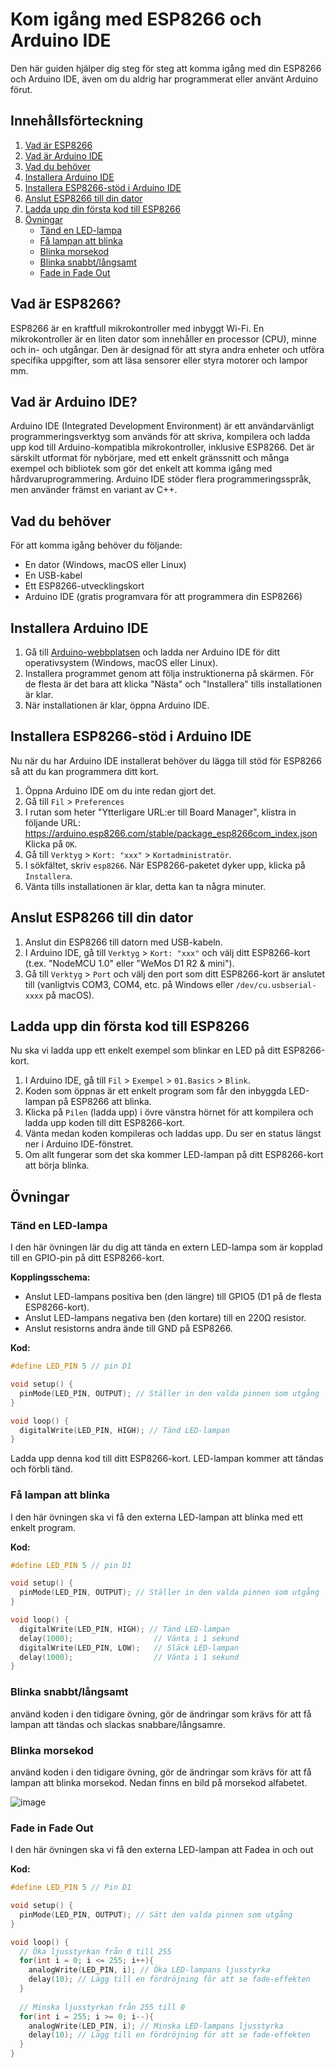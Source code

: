 # Kom igång med ESP8266 och Arduino IDE

Den här guiden hjälper dig steg för steg att komma igång med din ESP8266 och Arduino IDE, även om du aldrig har programmerat eller använt Arduino förut.

## Innehållsförteckning
1. [Vad  är ESP8266](#vad-är-esp8266)
2. [Vad är Arduino IDE](#vad-är-arduino-ide)
3. [Vad du behöver](#vad-du-behöver)
4. [Installera Arduino IDE](#installera-arduino-ide)
5. [Installera ESP8266-stöd i Arduino IDE](#installera-esp8266-stöd-i-arduino-ide)
6. [Anslut ESP8266 till din dator](#anslut-esp8266-till-din-dator)
7. [Ladda upp din första kod till ESP8266](#ladda-upp-din-första-kod-till-esp8266)
8. [Övningar](#övningar)
   - [Tänd en LED-lampa](#tänd-en-led-lampa)
   - [Få lampan att blinka](#få-lampan-att-blinka)
   - [Blinka morsekod](#blinka-morsekod)
   - [Blinka snabbt/långsamt](#blinka-snabbt-långsamt)
   - [Fade in Fade Out](#fade-in-fade-out)

## Vad är ESP8266?
ESP8266 är en kraftfull mikrokontroller med inbyggt Wi-Fi. En mikrokontroller är en liten dator som innehåller en processor (CPU), minne och in- och utgångar. Den är designad för att styra andra enheter och utföra specifika uppgifter, som att läsa sensorer eller styra motorer och lampor mm.

## Vad är Arduino IDE?
Arduino IDE (Integrated Development Environment) är ett användarvänligt programmeringsverktyg som används för att skriva, kompilera och ladda upp kod till Arduino-kompatibla mikrokontroller, inklusive ESP8266. Det är särskilt utformat för nybörjare, med ett enkelt gränssnitt och många exempel och bibliotek som gör det enkelt att komma igång med hårdvaruprogrammering. Arduino IDE stöder flera programmeringsspråk, men använder främst en variant av C++.

## Vad du behöver

För att komma igång behöver du följande:
- En dator (Windows, macOS eller Linux)
- En USB-kabel
- Ett ESP8266-utvecklingskort
- Arduino IDE (gratis programvara för att programmera din ESP8266)

## Installera Arduino IDE

1. Gå till [Arduino-webbplatsen](https://www.arduino.cc/en/software) och ladda ner Arduino IDE för ditt operativsystem (Windows, macOS eller Linux).
2. Installera programmet genom att följa instruktionerna på skärmen. För de flesta är det bara att klicka "Nästa" och "Installera" tills installationen är klar.
3. När installationen är klar, öppna Arduino IDE.

## Installera ESP8266-stöd i Arduino IDE

Nu när du har Arduino IDE installerat behöver du lägga till stöd för ESP8266 så att du kan programmera ditt kort.

1. Öppna Arduino IDE om du inte redan gjort det.
2. Gå till `Fil` > `Preferences` 
3. I rutan som heter "Ytterligare URL:er till Board Manager", klistra in följande URL: https://arduino.esp8266.com/stable/package_esp8266com_index.json
Klicka på `OK`.
4. Gå till `Verktyg` > `Kort: "xxx"` > `Kortadministratör`.
5. I sökfältet, skriv `esp8266`. När ESP8266-paketet dyker upp, klicka på `Installera`.
6. Vänta tills installationen är klar, detta kan ta några minuter.

## Anslut ESP8266 till din dator

1. Anslut din ESP8266 till datorn med USB-kabeln.
2. I Arduino IDE, gå till `Verktyg` > `Kort: "xxx"` och välj ditt ESP8266-kort (t.ex. "NodeMCU 1.0" eller "WeMos D1 R2 & mini").
3. Gå till `Verktyg` > `Port` och välj den port som ditt ESP8266-kort är anslutet till (vanligtvis COM3, COM4, etc. på Windows eller `/dev/cu.usbserial-xxxx` på macOS).

## Ladda upp din första kod till ESP8266

Nu ska vi ladda upp ett enkelt exempel som blinkar en LED på ditt ESP8266-kort.

1. I Arduino IDE, gå till `Fil` > `Exempel` > `01.Basics` > `Blink`.
2. Koden som öppnas är ett enkelt program som får den inbyggda LED-lampan på ESP8266 att blinka.
3. Klicka på `Pilen` (ladda upp) i övre vänstra hörnet för att kompilera och ladda upp koden till ditt ESP8266-kort.
4. Vänta medan koden kompileras och laddas upp. Du ser en status längst ner i Arduino IDE-fönstret.
5. Om allt fungerar som det ska kommer LED-lampan på ditt ESP8266-kort att börja blinka.

## Övningar

### Tänd en LED-lampa

I den här övningen lär du dig att tända en extern LED-lampa som är kopplad till en GPIO-pin på ditt ESP8266-kort.

**Kopplingsschema:**
- Anslut LED-lampans positiva ben (den längre) till GPIO5 (D1 på de flesta ESP8266-kort).
- Anslut LED-lampans negativa ben (den kortare) till en 220Ω resistor.
- Anslut resistorns andra ände till GND på ESP8266.

**Kod:**

```cpp
#define LED_PIN 5 // pin D1

void setup() {
  pinMode(LED_PIN, OUTPUT); // Ställer in den valda pinnen som utgång
}

void loop() {
  digitalWrite(LED_PIN, HIGH); // Tänd LED-lampan
}
```

Ladda upp denna kod till ditt ESP8266-kort. LED-lampan kommer att tändas och förbli tänd.

### Få lampan att blinka
I den här övningen ska vi få den externa LED-lampan att blinka med ett enkelt program.

**Kod:**

```cpp
#define LED_PIN 5 // pin D1

void setup() {
  pinMode(LED_PIN, OUTPUT); // Ställer in den valda pinnen som utgång
}

void loop() {
  digitalWrite(LED_PIN, HIGH); // Tänd LED-lampan
  delay(1000);                  // Vänta i 1 sekund
  digitalWrite(LED_PIN, LOW);   // Släck LED-lampan
  delay(1000);                  // Vänta i 1 sekund
}
```

### Blinka snabbt/långsamt
använd koden i den tidigare övning, gör de ändringar som krävs för att få lampan att tändas och slackas snabbare/långsamre.

### Blinka morsekod
använd koden i den tidigare övning, gör de ändringar som krävs för att få lampan att blinka morsekod. Nedan finns en bild på morsekod alfabetet. 

![image](https://github.com/user-attachments/assets/edd9f997-c751-4496-bccb-3bf96a43ee43)


### Fade in Fade Out
I den här övningen ska vi få den externa LED-lampan att Fadea in och out


**Kod:**

```cpp
#define LED_PIN 5 // Pin D1

void setup() {
  pinMode(LED_PIN, OUTPUT); // Sätt den valda pinnen som utgång
}

void loop() {
  // Öka ljusstyrkan från 0 till 255
  for(int i = 0; i <= 255; i++){
    analogWrite(LED_PIN, i); // Öka LED-lampans ljusstyrka
    delay(10); // Lägg till en fördröjning för att se fade-effekten
  }
  
  // Minska ljusstyrkan från 255 till 0
  for(int i = 255; i >= 0; i--){
    analogWrite(LED_PIN, i); // Minska LED-lampans ljusstyrka
    delay(10); // Lägg till en fördröjning för att se fade-effekten
  }
}
```



